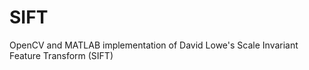SIFT
====

OpenCV and MATLAB implementation of David Lowe's Scale Invariant Feature Transform (SIFT)
